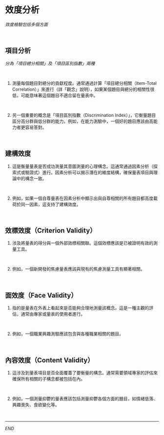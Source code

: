 # 效度分析

_效度檢驗包括多個方面_

<br>

## 項目分析

_分為「項目總分相關」及「項目區別指數」兩種_

<br>

1) 測量每個題目對總分的貢獻程度。通常通過計算「項目總分相關（Item-Total Correlation）」來進行（詳「觀念」說明），如果某個題目與總分的相關性很低，可能意味著這個題目不適合留在量表中。

<br>

2) 另一個重要的概念是「項目區別指數（Discrimination Index）」，它衡量題目區分高分群與低分群的能力。例如，在能力測驗中，一個好的題目應該由高能力者更容易答對。

<br>

## 建構效度

1) 這是衡量量表是否成功測量其意圖測量的心理構念。這通常通過因素分析（探索式或驗證式）進行。因素分析可以揭示潛在的維度結構，確保量表項目與理論中的構念一致。

<br>

2) 例如，如果一個自尊量表在因素分析中顯示出與自尊相關的所有題目都高度載荷於同一因素，這支持了建構效度。

<br>

## 效標效度（Criterion Validity）

1) 涉及將量表的得分與一個外部效標相關聯。這個效標應該是已被證明有效的測量工具。

<br>

2) 例如，一個新開發的焦慮量表應該與現有的焦慮測量工具有顯著相關。

<br>

## 面效度（Face Validity）

1) 指的是量表在外表上看起來是否能夠合理地測量該概念。這是一種主觀的評估，通常由專家或量表的使用者進行。

<br>

2) 例如，一個職業興趣測驗應該包含與各種職業相關的題目。

<br>

## 內容效度（Content Validity）

1) 這涉及到量表項目是否全面覆蓋了要衡量的構念。通常需要領域專家的評估來確保所有相關的子構念都被包括在內。

<br>

2) 例如，一個測量抑鬱的量表應該包括測量抑鬱各個方面的題目，如情緒低落、興趣喪失、食欲變化等。

<br>

___

_END_